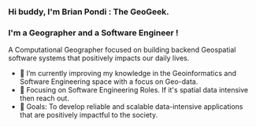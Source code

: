### Hi buddy, I'm Brian Pondi : The GeoGeek.

### I'm a Geographer and a Software Engineer !
A Computational Geographer focused on building backend Geospatial software systems that positively impacts our daily lives.
- 🔭 I’m currently improving my knowledge in the Geoinformatics and Software Engineering space with a focus on Geo-data.
- 🌱 Focusing on Software Engineering Roles. If it's spatial data intensive then reach out. 
- 🥅 Goals: To develop reliable and scalable data-intensive applications that are positively impactful to the society.

